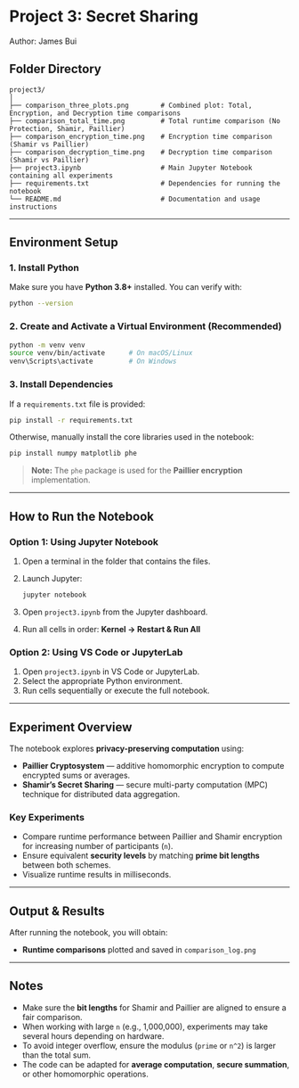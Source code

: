 
# Project 3: Secret Sharing

Author: James Bui

## Folder Directory

```
project3/
│
├── comparison_three_plots.png        # Combined plot: Total, Encryption, and Decryption time comparisons
├── comparison_total_time.png         # Total runtime comparison (No Protection, Shamir, Paillier)
├── comparison_encryption_time.png    # Encryption time comparison (Shamir vs Paillier)
├── comparison_decryption_time.png    # Decryption time comparison (Shamir vs Paillier)
├── project3.ipynb                    # Main Jupyter Notebook containing all experiments
├── requirements.txt                  # Dependencies for running the notebook
└── README.md                         # Documentation and usage instructions
```

---

## Environment Setup

### 1. Install Python

Make sure you have **Python 3.8+** installed. You can verify with:

```bash
python --version
```

### 2. Create and Activate a Virtual Environment (Recommended)

```bash
python -m venv venv
source venv/bin/activate      # On macOS/Linux
venv\Scripts\activate         # On Windows
```

### 3. Install Dependencies

If a `requirements.txt` file is provided:

```bash
pip install -r requirements.txt
```

Otherwise, manually install the core libraries used in the notebook:

```bash
pip install numpy matplotlib phe
```

> **Note:**
> The `phe` package is used for the **Paillier encryption** implementation.
---

## How to Run the Notebook

### Option 1: Using Jupyter Notebook

1. Open a terminal in the folder that contains the files.
2. Launch Jupyter:

   ```bash
   jupyter notebook
   ```
3. Open `project3.ipynb` from the Jupyter dashboard.
4. Run all cells in order:
   **Kernel → Restart & Run All**

### Option 2: Using VS Code or JupyterLab

1. Open `project3.ipynb` in VS Code or JupyterLab.
2. Select the appropriate Python environment.
3. Run cells sequentially or execute the full notebook.

---

## Experiment Overview

The notebook explores **privacy-preserving computation** using:

* **Paillier Cryptosystem** — additive homomorphic encryption to compute encrypted sums or averages.
* **Shamir’s Secret Sharing** — secure multi-party computation (MPC) technique for distributed data aggregation.

### Key Experiments

* Compare runtime performance between Paillier and Shamir encryption for increasing number of participants (`n`).
* Ensure equivalent **security levels** by matching **prime bit lengths** between both schemes.
* Visualize runtime results in milliseconds.

---

## Output & Results

After running the notebook, you will obtain:

* **Runtime comparisons** plotted and saved in `comparison_log.png`
---

## Notes

* Make sure the **bit lengths** for Shamir and Paillier are aligned to ensure a fair comparison.
* When working with large `n` (e.g., 1,000,000), experiments may take several hours depending on hardware.
* To avoid integer overflow, ensure the modulus (`prime` or `n^2`) is larger than the total sum.
* The code can be adapted for **average computation**, **secure summation**, or other homomorphic operations.
